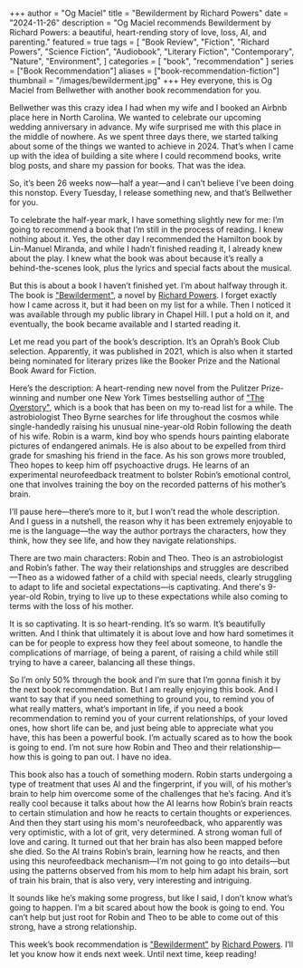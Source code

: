 +++
author = "Og Maciel"
title = "Bewilderment by Richard Powers"
date = "2024-11-26"
description = "Og Maciel recommends Bewilderment by Richard Powers: a beautiful, heart-rending story of love, loss, AI, and parenting."
featured = true
tags = [
    "Book Review",
    "Fiction",
    "Richard Powers",
    "Science Fiction",
    "Audiobook",
    "Literary Fiction",
    "Contemporary",
    "Nature",
    "Environment",
]
categories = [
    "book",
    "recommendation"
]
series = ["Book Recommendation"]
aliases = ["book-recommendation-fiction"]
thumbnail = "/images/bewilderment.jpg"
+++
Hey everyone, this is Og Maciel from Bellwether with another book recommendation for you.

Bellwether was this crazy idea I had when my wife and I booked an Airbnb place here in North Carolina. We wanted to celebrate our upcoming wedding anniversary in advance. My wife surprised me with this place in the middle of nowhere. As we spent three days there, we started talking about some of the things we wanted to achieve in 2024. That’s when I came up with the idea of building a site where I could recommend books, write blog posts, and share my passion for books. That was the idea.

So, it’s been 26 weeks now—half a year—and I can’t believe I’ve been doing this nonstop. Every Tuesday, I release something new, and that’s Bellwether for you.

To celebrate the half-year mark, I have something slightly new for me: I’m going to recommend a book that I’m still in the process of reading. I knew nothing about it. Yes, the other day I recommended the Hamilton book by Lin-Manuel Miranda, and while I hadn’t finished reading it, I already knew about the play. I knew what the book was about because it’s really a behind-the-scenes look, plus the lyrics and special facts about the musical.

But this is about a book I haven’t finished yet. I’m about halfway through it. The book is ["Bewilderment"](https://www.goodreads.com/book/show/57621073-bewilderment), a novel by [Richard Powers](https://www.goodreads.com/author/show/11783.Richard_Powers). I forget exactly how I came across it, but it had been on my list for a while. Then I noticed it was available through my public library in Chapel Hill. I put a hold on it, and eventually, the book became available and I started reading it.

Let me read you part of the book’s description. It’s an Oprah’s Book Club selection. Apparently, it was published in 2021, which is also when it started being nominated for literary prizes like the Booker Prize and the National Book Award for Fiction.

Here’s the description: A heart-rending new novel from the Pulitzer Prize-winning and number one New York Times bestselling author of ["The Overstory"](https://www.goodreads.com/book/show/40180098-the-overstory), which is a book that has been on my to-read list for a while. The astrobiologist Theo Byrne searches for life throughout the cosmos while single-handedly raising his unusual nine-year-old Robin following the death of his wife. Robin is a warm, kind boy who spends hours painting elaborate pictures of endangered animals. He is also about to be expelled from third grade for smashing his friend in the face. As his son grows more troubled, Theo hopes to keep him off psychoactive drugs. He learns of an experimental neurofeedback treatment to bolster Robin’s emotional control, one that involves training the boy on the recorded patterns of his mother’s brain.

I’ll pause here—there’s more to it, but I won’t read the whole description. And I guess in a nutshell, the reason why it has been extremely enjoyable to me is the language—the way the author portrays the characters, how they think, how they see life, and how they navigate relationships.

There are two main characters: Robin and Theo. Theo is an astrobiologist and Robin’s father. The way their relationships and struggles are described—Theo as a widowed father of a child with special needs, clearly struggling to adapt to life and societal expectations—is captivating. And there's 9-year-old Robin, trying to live up to these expectations while also coming to terms with the loss of his mother.

It is so captivating. It is so heart-rending. It’s so warm. It’s beautifully written. And I think that ultimately it is about love and how hard sometimes it can be for people to express how they feel about someone, to handle the complications of marriage, of being a parent, of raising a child while still trying to have a career, balancing all these things.

So I’m only 50% through the book and I’m sure that I’m gonna finish it by the next book recommendation. But I am really enjoying this book. And I want to say that if you need something to ground you, to remind you of what really matters, what’s important in life, if you need a book recommendation to remind you of your current relationships, of your loved ones, how short life can be, and just being able to appreciate what you have, this has been a powerful book. I’m actually scared as to how the book is going to end. I’m not sure how Robin and Theo and their relationship—how this is going to pan out. I have no idea.

This book also has a touch of something modern. Robin starts undergoing a type of treatment that uses AI and the fingerprint, if you will, of his mother’s brain to help him overcome some of the challenges that he’s facing. And it’s really cool because it talks about how the AI learns how Robin’s brain reacts to certain stimulation and how he reacts to certain thoughts or experiences. And then they start using his mom's neurofeedback, who apparently was very optimistic, with a lot of grit, very determined. A strong woman full of love and caring. It turned out that her brain has also been mapped before she died. So the AI trains Robin’s brain, learning how he reacts, and then using this neurofeedback mechanism—I’m not going to go into details—but using the patterns observed from his mom to help him adapt his brain, sort of train his brain, that is also very, very interesting and intriguing.

It sounds like he’s making some progress, but like I said, I don’t know what’s going to happen. I’m a bit scared about how the book is going to end. You can’t help but just root for Robin and Theo to be able to come out of this strong, have a strong relationship.

This week’s book recommendation is ["Bewilderment"](https://www.goodreads.com/book/show/57621073-bewilderment) by [Richard Powers](https://www.goodreads.com/author/show/11783.Richard_Powers). I’ll let you know how it ends next week. Until next time, keep reading!
